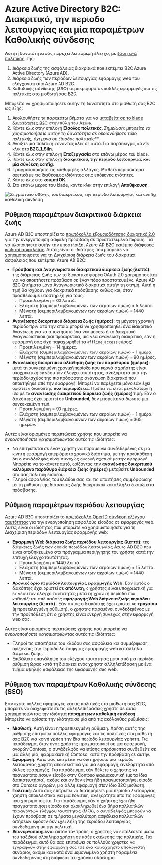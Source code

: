 <properties
    pageTitle="Azure Active Directory B2C: Διακριτικό, την περίοδο λειτουργίας και ρύθμισης παραμέτρων μεμονωμένο σύμβολο | Microsoft Azure"
    description="Το διακριτικό, περιόδου λειτουργίας και μία σύνδεση ρύθμιση παραμέτρων στο Azure Active Directory B2C"
    services="active-directory-b2c"
    documentationCenter=""
    authors="swkrish"
    manager="mbaldwin"
    editor="bryanla"/>

<tags
    ms.service="active-directory-b2c"
    ms.workload="identity"
    ms.tgt_pltfrm="na"
    ms.devlang="na"
    ms.topic="article"
    ms.date="07/24/2016"
    ms.author="swkrish"/>

# <a name="azure-active-directory-b2c-token-session-and-single-sign-on-configuration"></a>Azure Active Directory B2C: Διακριτικό, την περίοδο λειτουργίας και μία παραμέτρων Καθολικής σύνδεσης

Αυτή η δυνατότητα σάς παρέχει λεπτομερή έλεγχο, με [βάση ανά πολιτικής](active-directory-b2c-reference-policies.md), της:
 
1. Διάρκεια ζωής της ασφάλειας διακριτικά που εκπέμπει B2C Azure Active Directory (Azure AD).
2. Διάρκεια ζωής των περιόδων λειτουργίας εφαρμογής web που ελέγχονται από Azure AD B2C.
3. Καθολικής σύνδεσης (SSO) συμπεριφορά σε πολλές εφαρμογές και τις πολιτικές στο μισθωτή σας B2C.

Μπορείτε να χρησιμοποιήσετε αυτήν τη δυνατότητα στο μισθωτή σας B2C ως εξής:

1. Ακολουθήστε τα παρακάτω βήματα για να [μεταβείτε σε το blade δυνατότητες B2C](active-directory-b2c-app-registration.md#navigate-to-the-b2c-features-blade) στην πύλη του Azure.
2. Κάντε κλικ στην επιλογή **Είσοδος πολιτικές**. *Σημείωση: μπορείτε να χρησιμοποιήσετε αυτήν τη δυνατότητα σε οποιονδήποτε τύπο πολιτικής, όχι μόνο σε* *Είσοδος πολιτικές***.
3. Ανοίξτε μια πολιτική κάνοντας κλικ σε αυτό. Για παράδειγμα, κάντε κλικ στο **B2C_1_SiIn**.
4. Κάντε κλικ στην επιλογή **Επεξεργασία** στο επάνω μέρος του blade.
5. Κάντε κλικ στην επιλογή **διακριτικού, την περίοδο λειτουργίας και μία σύνδεση config**.
6. Πραγματοποιήστε τις επιθυμητές αλλαγές. Μάθετε περισσότερα σχετικά με τις διαθέσιμες ιδιότητες στις επόμενες ενότητες.
7. Κάντε κλικ στο **κουμπί OK**.
8. Στο επάνω μέρος του blade, κάντε κλικ στην επιλογή **Αποθήκευση** .

![Στιγμιότυπο οθόνης του διακριτικού, την περίοδο λειτουργίας και config καθολική σύνδεση](./media/active-directory-b2c-token-session-sso/token-session-sso.png)

## <a name="token-lifetimes-configuration"></a>Ρύθμιση παραμέτρων διακριτικού διάρκεια ζωής

Azure AD B2C υποστηρίζει το [πρωτόκολλο εξουσιοδότησης διακριτικό 2.0](active-directory-b2c-reference-protocols.md) για την ενεργοποίηση ασφαλή πρόσβαση σε προστατευμένο πόρους. Για να υλοποιήσετε αυτήν την υποστήριξη, Azure AD B2C εκπέμπει διάφορες [κωδικοί ασφαλείας](active-directory-b2c-reference-tokens.md). Αυτές είναι οι ιδιότητες που μπορείτε να χρησιμοποιήσετε για τη Διαχείριση διάρκεια ζωής του διακριτικά ασφάλειας που εκπέμπει Azure AD B2C:

- **Πρόσβαση και Αναγνωριστικό διακριτικού διάρκεια ζωής (λεπτά)**: της διάρκειας ζωής των το διακριτικό φορέα OAuth 2.0 χρησιμοποιείται για να αποκτήσετε πρόσβαση σε έναν πόρο προστατευμένο. Azure AD B2C ζητήματα μόνο Αναγνωριστικό διακριτικά αυτήν τη στιγμή. Αυτή η τιμή θα ισχύουν για διακριτικά πρόσβασης καθώς και, όταν προσθέσουμε υποστήριξη για τους.
   - Προεπιλεγμένη = 60 λεπτά.
   - Ελάχιστη (συμπεριλαμβανομένων των ακραίων τιμών) = 5 λεπτά.
   - Μέγιστη (συμπεριλαμβανομένων των ακραίων τιμών) = 1440 λεπτά.
- **Ανανέωσης διακριτικού διάρκεια ζωής (ημέρες)**: τη μέγιστη χρονική περίοδο πριν από την οποία μπορεί να χρησιμοποιηθεί ένα διακριτικό Ανανέωση για να αποκτήσετε ένα νέο access ή το διακριτικό Αναγνωριστικού (και προαιρετικά, μια νέα ανανέωση διακριτικό, εάν η εφαρμογή σας είχε παραχωρηθεί τα `offline_access` εύρος).
   - Προεπιλεγμένη = 14 ημέρες.
   - Ελάχιστη (συμπεριλαμβανομένων των ακραίων τιμών) = 1 ημέρα.
   - Μέγιστη (συμπεριλαμβανομένων των ακραίων τιμών) = 90 ημέρες.
- **Ανανέωσης διακριτικού ολίσθηση ζωής του παραθύρου (ημέρες)**: μετά τη συγκεκριμένη χρονική περίοδο που περνά ο χρήστης είναι υποχρεωτική εκ νέου τον έλεγχο ταυτότητας, ανεξάρτητα από την περίοδο ισχύος της πιο πρόσφατης ανανέωση διακριτικό που αποκτήθηκε από την εφαρμογή. Μπορεί να παρέχεται μόνο εάν έχει οριστεί ο διακόπτης **που περιορίζεται**. Πρέπει να είναι μεγαλύτερο ή ίσο με το **ανανέωσης διακριτικού διάρκεια ζωής (ημέρες)** τιμή. Εάν ο διακόπτης έχει οριστεί σε **Unbounded**, δεν μπορείτε να δώσετε μια συγκεκριμένη τιμή.
   - Προεπιλεγμένη = 90 ημέρες.
   - Ελάχιστη (συμπεριλαμβανομένων των ακραίων τιμών) = 1 ημέρα.
   - Μέγιστη (συμπεριλαμβανομένων των ακραίων τιμών) = 365 ημερών.

Αυτές είναι ορισμένες περιπτώσεις χρήσης που μπορείτε να ενεργοποιήσετε χρησιμοποιώντας αυτές τις ιδιότητες:

- Να επιτρέπεται σε έναν χρήστη να παραμείνω συνδεδεμένος σε μια κινητή εφαρμογή απεριόριστο χρονικό διάστημα, με την προϋπόθεση ότι ο συνάδελφός είναι συνεχώς ενεργή σχετικά με την εφαρμογή. Μπορείτε να το κάνετε αυτό, ορίζοντας την **ανανέωσης διακριτικού κυλιόμενο παράθυρο διάρκεια ζωής (ημέρες)** μεταβείτε **Unbounded** στο σας πολιτική εισόδου.
- Πληροί ασφαλείας του κλάδου σας και τις απαιτήσεις συμμόρφωσης με τη ρύθμιση της διάρκειας ζωής διακριτικού κατάλληλα δικαιώματα πρόσβασης.

## <a name="session-configuration"></a>Ρύθμιση παραμέτρων περιόδου λειτουργίας

Azure AD B2C υποστηρίζει το [πρωτόκολλο OpenID σύνδεση ελέγχου ταυτότητας](active-directory-b2c-reference-oidc.md) για την ενεργοποίηση ασφαλούς είσοδος σε εφαρμογές web. Αυτές είναι οι ιδιότητες που μπορείτε να χρησιμοποιήσετε για τη Διαχείριση περιόδων λειτουργίας εφαρμογής web:

- **Εφαρμογή Web διάρκεια ζωής περιόδου λειτουργίας (λεπτά)**: της διάρκειας ζωής των cookie περιόδου λειτουργίας Azure AD B2C που είναι αποθηκευμένο στο πρόγραμμα περιήγησης του χρήστη κατά την επιτυχή έλεγχο ταυτότητας.
   - Προεπιλεγμένη = 1440 λεπτά.
   - Ελάχιστη (συμπεριλαμβανομένων των ακραίων τιμών) = 15 λεπτά.
   - Μέγιστη (συμπεριλαμβανομένων των ακραίων τιμών) = 1440 λεπτά.
- **Χρονικό όριο περιόδου λειτουργίας εφαρμογής Web**: Εάν αυτός ο διακόπτης έχει οριστεί σε **απόλυτη**, ο χρήστης είναι υποχρεωτική για εκ νέου τον έλεγχο ταυτότητας μετά τη χρονική περίοδο που καθορίζεται από παύσης **εφαρμογής Web διάρκεια ζωής περιόδου λειτουργίας (λεπτά)** . Εάν αυτός ο διακόπτης έχει οριστεί σε **τροχαίου** (η προεπιλεγμένη ρύθμιση), ο χρήστης παραμένει συνδεδεμένος με την προϋπόθεση ότι ο χρήστης είναι ενεργή συνεχώς στην εφαρμογή web σας.

Αυτές είναι ορισμένες περιπτώσεις χρήσης που μπορείτε να ενεργοποιήσετε χρησιμοποιώντας αυτές τις ιδιότητες:

- Πληροί τις απαιτήσεις του κλάδου σας ασφάλεια και συμμόρφωση, ορίζοντας την περίοδο λειτουργίας εφαρμογής web κατάλληλο διάρκεια ζωής.
- Επιβάλετε επανάληψη του ελέγχου ταυτότητας μετά από μια περίοδο ρύθμιση ώρας κατά τη διάρκεια ενός χρήστη αλληλεπίδραση με ένα τμήμα υψηλής ασφάλειας της εφαρμογής σας web. 

## <a name="single-sign-on-sso-configuration"></a>Ρύθμιση των παραμέτρων Καθολικής σύνδεσης (SSO)

Εάν έχετε πολλές εφαρμογές και τις πολιτικές στο μισθωτή σας B2C, μπορείτε να διαχειριστείτε τις αλληλεπιδράσεις χρήστη σε αυτά χρησιμοποιώντας την ιδιότητα **παραμέτρων καθολική σύνδεση** . Μπορείτε να ορίσετε την ιδιότητα σε μία από τις ακόλουθες ρυθμίσεις:

- **Μισθωτή**: Αυτή είναι η προεπιλεγμένη ρύθμιση. Χρήση αυτής της ρύθμισης επιτρέπει πολλές εφαρμογές και τις πολιτικές στο μισθωτή σας B2C για κοινή χρήση την ίδια περίοδο λειτουργίας χρήστη. Για παράδειγμα, όταν ένας χρήστης πραγματοποιεί σε μια εφαρμογή, αγορών Contoso, ο συνάδελφός να επίσης απρόσκοπτα συνδεθείτε σε μια άλλη μία, φαρμακευτική Contoso, κατά την πρόσβαση σε αυτήν.
- **Εφαρμογή**: Αυτό σας επιτρέπει να διατηρήσετε μια περίοδο λειτουργίας χρήστη αποκλειστικά για μια εφαρμογή, ανεξάρτητα από άλλες εφαρμογές. Για παράδειγμα, εάν θέλετε ο χρήστης να πραγματοποιήσουν είσοδο στην Contoso φαρμακευτική (με τα ίδια διαπιστευτήρια), ακόμα και αν δεν είναι ήδη πραγματοποιήσει είσοδο στο Contoso αγορών, μια άλλη εφαρμογή στον ίδιο B2C μισθωτή. 
- **Πολιτική**: Αυτό σας επιτρέπει να διατηρήσετε μια περίοδο λειτουργίας χρήστη αποκλειστικά για μια πολιτική, ανεξάρτητα από τις εφαρμογές που χρησιμοποιείτε. Για παράδειγμα, εάν ο χρήστης έχει ήδη πραγματοποιήσει είσοδο και ολοκληρωθεί ένα βήμα πολλαπλών παραγόντων ελέγχου ταυτότητας (MFA), ο συνάδελφός μπορούν να έχουν πρόσβαση σε τμήματα μεγαλύτερη ασφάλεια πολλαπλών αιτήσεων εφόσον δεν έχει λήξη της περιόδου λειτουργίας συνδεδεμένη με την πολιτική.
- **Απενεργοποιημένα**: αυτόν τον τρόπο, ο χρήστης να εκτελέσετε μέσω του ταξιδιού ολόκληρο χρήστη σε κάθε εκτέλεσης της πολιτικής. Για παράδειγμα, αυτό θα σας επιτρέψει σε πολλούς χρήστες να εγγραφούν στην εφαρμογή σας (σε ένα κοινόχρηστο υπολογιστή σενάριο), ακόμα και κατά ένα μεμονωμένο χρήστη παραμένει συνδεδεμένος στη διάρκεια του χρόνου ολόκληρο.
